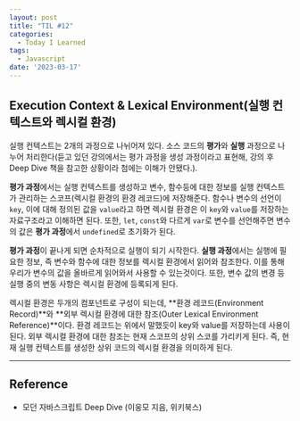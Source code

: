 ```yaml
---
layout: post
title: "TIL #12"
categories:
  - Today I Learned
tags:
  - Javascript
date: '2023-03-17'
---
```



## Execution Context & Lexical Environment(실행 컨텍스트와 렉시컬 환경)
실행 컨텍스트는 2개의 과정으로 나뉘어져 있다.
소스 코드의 **평가**와 **실행** 과정으로 나누어 처리한다(듣고 있던 강의에서는 평가 과정을 생성 과정이라고 표현해, 강의 후 Deep Dive 책을 참고한 상황이라 첨에는 이해가 안됐다.).

**평가 과정**에서는 실행 컨텍스트를 생성하고 변수, 함수등에 대한 정보를 실행 컨텍스트가 관리하는 스코프(렉시컬 환경의 환경 레코드)에 저장해준다.
함수나 변수의 선언이 `key`, 이에 대해 정의된 값을 `value`라고 하면 렉시컬 환경은 이 `key`와 `value`를 저장하는 자료구조라고 이해하면 된다.
또한, `let`, `const`와 다르게 `var`로 변수를 선언해주면 변수의 값은 **평가 과정**에서 `undefined`로 초기화가 된다.

**평가 과정**이 끝나게 되면 순차적으로 실행이 되기 시작한다.
**실행 과정**에서는 실행에 필요한 정보, 즉 변수와 함수에 대한 정보를 렉시컬 환경에서 읽어와 참조한다.
이를 통해 우리가 변수의 값을 올바르게 읽어와서 사용할 수 있는것이다.
또한, 변수 값의 변경 등 실행 중의 변동 사항은 렉시컬 환경에 등록되게 된다.

렉시컬 환경은 두개의 컴포넌트로 구성이 되는데, **환경 레코드(Environment Record)**와 **외부 렉시컬 환경에 대한 참조(Outer Lexical Environment Reference)**이다.
환경 레코드는 위에서 말했듯이 key와 value를 저장하는데 사용이 된다.
외부 렉시컬 환경에 대한 참조는 현재 스코프의 상위 스코를 가리키게 된다.
즉, 현재 실행 컨텍스트를 생성한 상위 코드의 렉시컬 환경을 의미하게 된다.


---
## Reference
- 모던 자바스크립트 Deep Dive (이웅모 지음, 위키북스)
